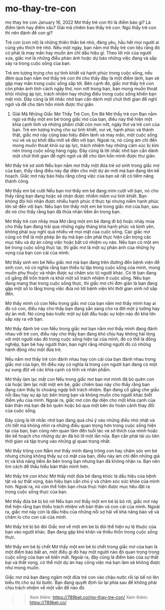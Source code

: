 # mo-thay-tre-con
mo thay tre con
January 16, 2022
Mơ thấy trẻ con thì là điềm báo gì? Là điềm lành hay điềm xấu? Giải mã chiêm bao thấy trẻ con. Ngủ thấy trẻ con thì nên đánh đề con gì?

Trẻ con (con nít) là những thiên thần bé nhỏ, đáng yêu, hầu hết mọi người ai cũng yêu thích trẻ nhỏ. Nếu một ngày, bạn nằm mơ thấy trẻ con liệu rằng đó có phải là may mắn hay muốn ám chỉ dấu hiệu gì. Theo lời nói của người xưa, giấc mơ là những điều phản ánh hoặc dự báo những việc đang và sắp xảy ra trong cuộc sống của bạn.

Trẻ em tượng trưng cho sự tinh khiết và hạnh phúc trong cuộc sống, nếu đêm qua bạn nằm mơ thấy trẻ con thì cho thấy đây là một điềm lành, bạn sẽ gặp may mắn trong cuộc sống sắp tới. Bên cạnh đó, giấc mơ thấy trẻ con còn phản ánh tính cách ngây thơ, non nớt trong bạn, bạn mong muốn thoát khỏi những áp lực, trách nhiệm hay những điều trong cuộc sống khiến bạn mệt mỏi. Đây cũng là lời nhắc nhở bạn cần dành một chút thời gian để nghỉ ngơi và để cho tâm hồn mình được thư giãn.

1. Giải Mã Những Giấc Mơ Thấy Trẻ Con, Em Bé
Mơ thấy trẻ con
Bạn nằm ngủ và thấy một em bé trong giấc mơ của bạn, điều này thể hiện một khía cạnh tính và những phẩm chất còn non nớt, ngây thơ và trẻ con của bạn. Trẻ em tượng trưng cho sự tinh khiết, vui vẻ, hạnh phúc và thành thật, giấc mơ này cũng báo hiệu điềm lành và may mắn, một cuộc sống vui vẻ và sự khởi đầu mới sẽ đến với bạn. Ngoài ra, nó cũng ám chỉ đến mong muốn thoát khỏi sự áp lực, trách nhiệm hay những cảm xúc bị kìm nén trong cuộc sống hàng ngày. Đây cũng là lời nhắc nhở bạn cần dành một chút thời gian để nghỉ ngơi và để cho tâm hồn mình được thư giãn.

Mơ thấy trẻ sơ sinh
Nếu bạn nằm mơ thấy một đứa trẻ sơ sinh trong giấc mơ của bạn, thấy rằng điều này đại diện cho một dự án mới mà bạn đang lên kế hoạch. Giấc mơ này báo hiệu rằng công việc của bạn sẽ rất có tiềm năng thành công.

Mơ thấy em bé cười
Nếu bạn mơ thấy em bé đang mỉm cười với bạn, nó cho thấy rằng bạn đang hoặc sẽ nhận được nhiềm niềm vui tinh khiết. Bạn không đòi hỏi nhận được nhiều hạnh phúc ở thực tại nhưng niềm hạnh phúc lớn sẽ đến với bạn. Nếu bạn tìm thấy một em bé trong giấc mơ của bạn, sau đó nó cho thấy rằng bạn đã thừa nhận tiềm ẩn trong bạn.

Mơ thấy trẻ con nhảy múa
Mơ rằng một em bé đang đi bộ hoặc nhảy múa cho thấy bạn đang trải qua những ngày tháng khá hạnh phúc và bình yên, không phải suy nghĩ quá nhiều về mọi mặt của cuộc sống. Các giấc mơ cũng có thể là một phép ẩn dụ mà bạn cần phải thực hiện cẩn trọng các mục tiêu và dự án công việc hoặc bất cứ nhiệm vụ nào. Nếu bạn có một em bé trong cuộc sống thực tại, thì giấc mơ là một sự phản ánh của những hy vọng của bạn con cái của mình.

Mơ thấy sinh em bé
Nếu giấc mơ mà bạn đang trên đường đến bệnh viện để sinh con, nó có nghĩa rằng bạn thiếu tự lập trong cuộc sống của mình, mong muốn phụ thuộc và nhận được sự chăm sóc từ người khác. Có lẽ bạn đang cố gắng để trốn tránh ra khỏi một số trách nhiệm ở cuộc sống. Nếu bạn đang mang thai trong cuộc sống thực, thì giấc mơ chỉ đơn giản là bạn đang gặp một số lo lắng trong việc đưa nó tới bệnh viện khi thời gian sinh nở sắp đến.

Mơ thấy mình có con
Nếu trong giấc mơ của bạn nằm mơ thấy mình hay ai đó có con, điều này cho thấy bạn đang sẵn sàng cho ra đời một ý tưởng hay dự án mới. Nó cũng báo trước một sự bắt đầu hoặc sự kiện nào đó khá lớn sắp xảy ra với bạn.

Mơ thấy đánh trẻ con
Nếu trong giấc mơ bạn nằm mơ thấy mình đang đánh nhau với trẻ con, điều này cho thấy bạn đang khó chịu hay không hài lòng với một người nào đó trong cuộc sống hiện tại của mình, đó có thể là đồng nghiệp, bạn bè hay người thân, bạn nghĩ rằng những người đó có những hành động như một đứa trẻ.

Nếu nằm mơ thấy trẻ con đánh nhau hay con cái của bạn đánh nhau trong giấc mơ của bạn, thì điều này có nghĩa là trong con người bạn đang có một sự xung đột về các khía cạnh cá tính và nhân phẩm.

Mơ thấy làm lạc mất con
Nếu trong giấc mơ bạn mơ mình đã bỏ quên con cái hoặc làm lạc mất một em bé, giấc chiêm bao này cho thấy rằng bạn đang cảm thấy bị choáng ngợp bởi trách nhiệm. Bạn đang cố gắng che giấu nỗi đau hay sự áp lực bên trong bạn và không muốn cho người khác biết điểm yếu của mình. Ngoài ra, giấc mơ còn đại diện cho một khía cạnh của bản thân mà bạn đã bỏ quên hoặc bỏ qua một bên do hoàn cảnh thay đổi của cuộc sống.

Đây cũng là lời nhắc nhở bạn đang quá chú ý vào những điều nhỏ nhặt và chi tiết mà không nhìn ra những điều quan trọng hơn trong cuộc sống hiện tại của bạn, bạn cũng nên quan tâm đến tuổi tác và sở thích của mình hoặc lên kế hoạch cho những dự án đã bỏ lỡ một lần nữa. Bạn cần phải tái ưu tiên thời gian và tập trung vào những gì quan trọng nhất.

Mơ thấy trông con
Nằm mơ thấy mình đang trông con hay chăm sóc em bé nhưng chúng không thấy sự có mặt của bạn, điều này ám chỉ đến những giá trị và khả năng tiềm ẩn bên trong bạn nhưng bạn đã không nhận ra. Bạn nên tìm cách để thấu hiểu bản thân mình hơn.

Mơ thấy trẻ con khóc
Mơ thấy một đứa bé đang khóc là dấu hiệu của bệnh tật và sự thất vọng, báo hiệu bạn cần chú ý và chăm sóc sức khỏe của mình hơn. Ngoài ra, nó còn thể hiện bạn chưa thực hiện được mục tiêu đặt ra trong cuộc sống thực của bạn.

Mơ thấy đứa bé bị bỏ rơi
Nếu bạn mơ thấy một em bé bị bỏ rơi, giấc mơ này thể hiện rằng bạn thiếu trách nhiệm với bản thân và con cái của mình. Ngoài ra, giấc mơ này còn là dấu hiệu của những nỗi sợ hãi về khả năng bảo vệ và chăm lo cho con cái của mình.

Mơ thấy trẻ bị bỏ đói
Giấc mơ về một em bé bị đói thể hiện sự lệ thuộc của bạn vào người khác. Bạn đang gặp khó khăn và thiếu thốn trong cuộc sống thực.

Mơ thấy em bé bị chết
Mơ thấy một em bé bị chết trong giấc mơ của bạn là một điềm báo bất an, một điều gì đó hay một người nào đó quan trọng trong cuộc sống của bạn sẽ biến mất. Ngoài ra, đây cũng là điềm báo của sự thất bại và thất vọng, có thể một dự án hay công việc mà bạn làm sẽ không được như mong muốn.

Giấc mơ mà bạn đang ngâm một đứa trẻ con vào chậu nước rồi lại bế nó lên biểu thị cho sự lùi bước. Bạn đang quyết định lùi lại phía sau để không phải chịu trách nhiệm về một vấn đề nào đó.
>> Xem thêm: https://789bet.co/mo-thay-tre-con/
>> Xem thêm: https://789bet.co/
